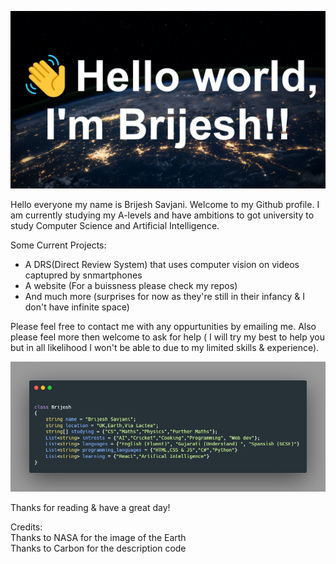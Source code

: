 ![banner](banner.png)

Hello everyone my name is Brijesh Savjani. Welcome to my Github profile. I am currently studying my A-levels and have ambitions to got university to study Computer Science and Artificial Intelligence.

Some Current Projects:
- A DRS(Direct Review System) that uses computer vision on videos captupred by snmartphones
- A website (For a buissness please check my repos)
- And much more (surprises for now as they're still in their infancy & I don't have infinite space)

Please feel free to contact me with any oppurtunities by emailing me. Also please feel more then welcome to ask for help ( I will try my best to help you but in all likelihood I won't be able to due to my limited skills & experience).

![description](desc.png)

Thanks for reading & have a great day!

Credits:</br>
Thanks to NASA for the image of the Earth</br>
Thanks to Carbon for the description code
